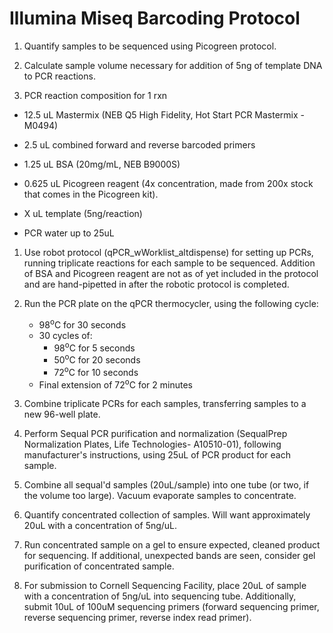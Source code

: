 Illumina Miseq Barcoding Protocol
=================================

1. Quantify samples to be sequenced using Picogreen protocol.

1. Calculate sample volume necessary for addition of 5ng of template DNA to PCR reactions.

1. PCR reaction composition for 1 rxn 

- 12.5 uL Mastermix (NEB Q5 High Fidelity, Hot Start PCR Mastermix - M0494)

- 2.5 uL combined forward and reverse barcoded primers

- 1.25 uL BSA (20mg/mL, NEB B9000S)

- 0.625 uL Picogreen reagent (4x concentration, made from 200x stock that comes in the Picogreen kit).

- X uL template (5ng/reaction)

- PCR water up to 25uL

1. Use robot protocol (qPCR\_wWorklist\_altdispense) for setting up PCRs, 
running triplicate reactions for each sample to be sequenced. 
Addition of BSA and Picogreen reagent are not as of yet included in the protocol 
and are hand-pipetted in after the robotic protocol is completed.

1. Run the PCR plate on the qPCR thermocycler, using the following cycle:
	* 98<sup>o</sup>C for 30 seconds
	* 30 cycles of:
		* 98<sup>o</sup>C for 5 seconds
		* 50<sup>o</sup>C for 20 seconds
		* 72<sup>o</sup>C for 10 seconds
	* Final extension of 72<sup>o</sup>C for 2 minutes

1. Combine triplicate PCRs for each samples, transferring samples to a new 96-well plate. 

1. Perform Sequal PCR purification and normalization (SequalPrep Normalization Plates, Life Technologies- A10510-01), 
following manufacturer's instructions, using 25uL of PCR product for each sample.

1. Combine all sequal'd samples (20uL/sample) into one tube (or two, if the volume too large). 
Vacuum evaporate samples to concentrate. 

1. Quantify concentrated collection of samples. Will want approximately 20uL with a concentration of 5ng/uL. 

1. Run concentrated sample on a gel to ensure expected, cleaned product for sequencing. 
If additional, unexpected bands are seen, consider gel purification of concentrated sample. 

1. For submission to Cornell Sequencing Facility, place 20uL of sample with a concentration of 5ng/uL into sequencing tube. 
Additionally, submit 10uL of 100uM sequencing primers 
(forward sequencing primer, reverse sequencing primer, reverse index read primer).


